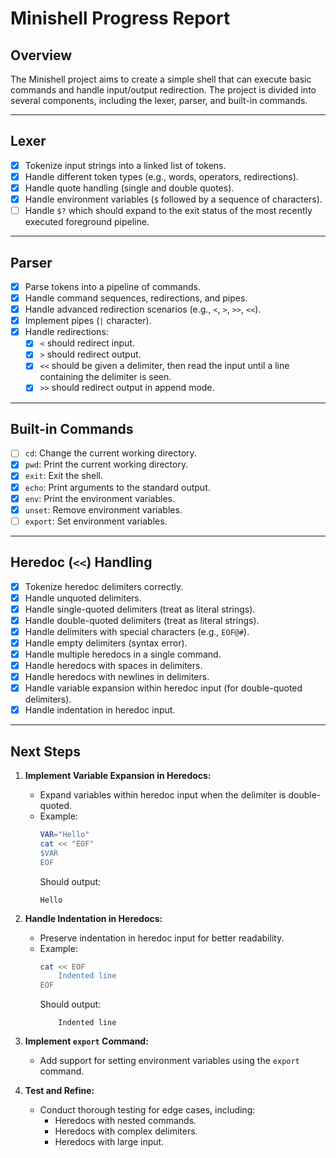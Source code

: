 # Minishell Progress Report

## Overview
The Minishell project aims to create a simple shell that can execute basic commands and handle input/output redirection. The project is divided into several components, including the lexer, parser, and built-in commands.

---

## Lexer
- [x] Tokenize input strings into a linked list of tokens.
- [x] Handle different token types (e.g., words, operators, redirections).
- [x] Handle quote handling (single and double quotes).
- [x] Handle environment variables (`$` followed by a sequence of characters).
- [ ] Handle `$?` which should expand to the exit status of the most recently executed foreground pipeline.

---

## Parser
- [x] Parse tokens into a pipeline of commands.
- [x] Handle command sequences, redirections, and pipes.
- [x] Handle advanced redirection scenarios (e.g., `<`, `>`, `>>`, `<<`).
- [x] Implement pipes (`|` character).
- [x] Handle redirections:
  - [x] `<` should redirect input.
  - [x] `>` should redirect output.
  - [x] `<<` should be given a delimiter, then read the input until a line containing the delimiter is seen.
  - [x] `>>` should redirect output in append mode.

---

## Built-in Commands
- [ ] `cd`: Change the current working directory.
- [x] `pwd`: Print the current working directory.
- [x] `exit`: Exit the shell.
- [x] `echo`: Print arguments to the standard output.
- [x] `env`: Print the environment variables.
- [x] `unset`: Remove environment variables.
- [ ] `export`: Set environment variables.

---

## Heredoc (`<<`) Handling
- [x] Tokenize heredoc delimiters correctly.
- [x] Handle unquoted delimiters.
- [x] Handle single-quoted delimiters (treat as literal strings).
- [x] Handle double-quoted delimiters (treat as literal strings).
- [x] Handle delimiters with special characters (e.g., `EOF@#`).
- [x] Handle empty delimiters (syntax error).
- [x] Handle multiple heredocs in a single command.
- [x] Handle heredocs with spaces in delimiters.
- [x] Handle heredocs with newlines in delimiters.
- [x] Handle variable expansion within heredoc input (for double-quoted delimiters).
- [x] Handle indentation in heredoc input.

---

## Next Steps
1. **Implement Variable Expansion in Heredocs:**
   - Expand variables within heredoc input when the delimiter is double-quoted.
   - Example:
     ```bash
     VAR="Hello"
     cat << "EOF"
     $VAR
     EOF
     ```
     Should output:
     ```
     Hello
     ```

2. **Handle Indentation in Heredocs:**
   - Preserve indentation in heredoc input for better readability.
   - Example:
     ```bash
     cat << EOF
         Indented line
     EOF
     ```
     Should output:
     ```
         Indented line
     ```

3. **Implement `export` Command:**
   - Add support for setting environment variables using the `export` command.

4. **Test and Refine:**
   - Conduct thorough testing for edge cases, including:
     - Heredocs with nested commands.
     - Heredocs with complex delimiters.
     - Heredocs with large input.
